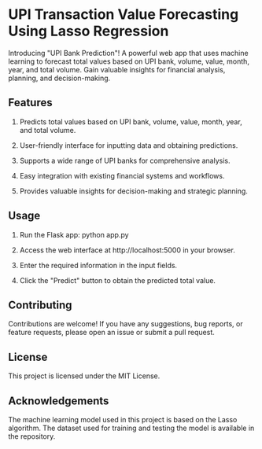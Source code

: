# UPI Transaction Value Forecasting Using Lasso Regression
Introducing "UPI Bank Prediction"! A powerful web app that uses machine learning to forecast total values based on UPI bank, volume, value, month, year, and total volume. Gain valuable insights for financial analysis, planning, and decision-making. 

## Features
1. Predicts total values based on UPI bank, volume, value, month, year, and total volume.

2. User-friendly interface for inputting data and obtaining predictions.

3. Supports a wide range of UPI banks for comprehensive analysis.

4. Easy integration with existing financial systems and workflows.

5. Provides valuable insights for decision-making and strategic planning.


## Usage
1. Run the Flask app: python app.py

2. Access the web interface at http://localhost:5000 in your browser.

3. Enter the required information in the input fields.

4. Click the "Predict" button to obtain the predicted total value.

## Contributing
Contributions are welcome! If you have any suggestions, bug reports, or feature requests, please open an issue or submit a pull request.

## License
This project is licensed under the MIT License.

## Acknowledgements
The machine learning model used in this project is based on the Lasso algorithm.
The dataset used for training and testing the model is available in the repository.

